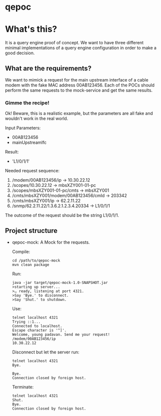 qepoc
=====

# What's this? #
It is a query engine proof of concept. We want to have three different minimal implementations of a query engine configuration in order to make a good decision.

## What are the requirements? ##

We want to mimick a request for the main upstream interface of a cable modem with the fake MAC address 00AB123456. Each of the POCs should perform the same requests to the mock-service and get the same results.

### Gimme the recipe! ###
Ok! Beware, this is a realistic example, but the parameters are all fake and wouldn't work in the real world.

Input Parameters: 

* 00AB123456
* mainUpstreamIfc

Result:

* 'L1/0/1/1'

Needed request sequence:

1. /modem/00AB123456/ip → 10.30.22.12
2. /scopes/10.30.22.12 → mbsXZY001-01-pc
3. /scopes/mbsXZY001-01-pc/cmts → mbsXZY001
4. /cmts/mbsXZY001/modem/00AB123456/cmId → 203342
5. /cmts/mbsXZY001/ip → 62.2.11.22
6. /snmp/62.2.11.22/1.3.6.2.1.2.3.4.20334 → L1/0/1/1

The outcome of the request should be the string L1/0/1/1.

## Project structure ##

*   qepoc-mock: A Mock for the requests. 
 
    Compile: 
	```
	cd /path/to/qepoc-mock
    mvn clean package
    ```
    Run:
    ```
    java -jar target/qepoc-mock-1.0-SNAPSHOT.jar
    >starting up server...
	>… ready, listening at port 4321.
	>Say 'Bye.' to disconnect.
	>Say 'Shut.' to shutdown.
    ```
    Use:
    ```
    telnet localhost 4321
    Trying ::1...
	Connected to localhost.
	Escape character is '^]'.
	Welcome, young padavan. Send me your request!
	/modem/00AB123456/ip
	10.30.22.12
	```
	Disconnect but let the server run:
	```
	telnet localhost 4321
	Bye.
	
	Bye.
	Connection closed by foreign host.
	```
    Terminate:
    ```
    telnet localhost 4321
    Shut.
    Bye.
	Connection closed by foreign host.
	```